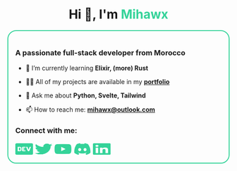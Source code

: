 <h1 align="center" style="font-weight: bold;">Hi 👋, I'm <span style="color: #34d399;">Mihawx</span></h1>

<div style="border: 2px solid #34d399; border-radius: 1.25rem; padding: 1rem;">
<h3>A passionate full-stack developer from Morocco</h3>

- 🌱 I’m currently learning **Elixir, (more) Rust**

- 👨‍💻 All of my projects are available in my <span style="font-weight: bold;">[portfolio](mihawx.github.io)</span>

- 💬 Ask me about **Python, Svelte, Tailwind**

- 📫 How to reach me: **mihawx@outlook.com**

<h3>Connect with me:</h3>
<a href="https://dev.to/mihawx" target="blank"><img align="center" src="./icons/dev.svg" alt="mihawx" height="30" width="40" /></a>
<a href="https://twitter.com/m1hawx" target="blank"><img align="center" src="./icons/twitter.svg" alt="m1hawx" height="30" width="40" /></a>
<a href="https://www.youtube.com/@Mihawx" target="blank"><img align="center" src="./icons/youtube.svg" alt="miwahx" height="30" width="40" /></a>
<a href="https://discord.gg/SZgGfRXcCQ" target="blank"><img align="center" src="./icons/discord.svg" alt="mihawx" height="30" width="40" /></a>
<a href="https://www.linkedin/in/mihawx" target="blank"><img align="center" src="./icons/linkedin.svg" alt="mihawx" height="30" width="40" /></a>
</div>
